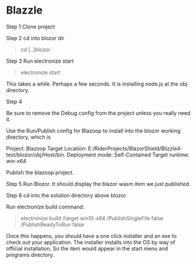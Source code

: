 # Blazzle

Step 1
  Clone project
  
Step 2
  cd into blozor dir
  >cd [..]blozor
  
Step 3
  Run electronize start
  >electronize start
  
  This takes a while. Perhaps a few seconds. It is installing node.js at the obj directory.
  
Step 4
  
  Be sure to remove the Debug config from the project unless you really need it.
  
  Use the Run/Publish config for Blazoop to install into the blozor working directory, which is
  
  Project: Blazoop
  Target Location: E:/RiderProjects/BlazorShield/Blizzle4-test/blozor/obj/Host/bin.
  Deployment mode: Self-Contained
  Target runtime: win-x64
  
  Publish the blazoop project.
  
Step 5
  Run Blozor. It should display the blazor wasm item we just published.
  
Step 6
  cd into the solution directory above blozor.
  
  Run electronize build command:
  > electronize build /target win10-x64 /PublishSingleFile false /PublishReadyToRun false
  
  Once this happens, you should have a one click installer and an exe to check out your application.
  The installer installs into the OS by way of official installation. So the item would appear in the start menu and programs directory.
  
